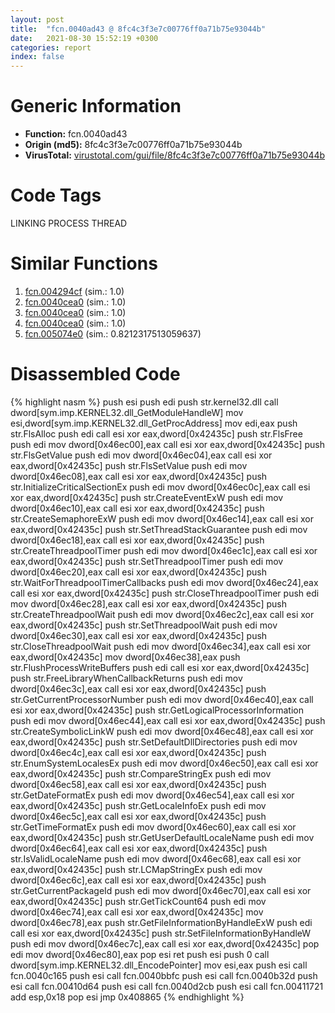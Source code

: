 ```yaml
---
layout: post
title:  "fcn.0040ad43 @ 8fc4c3f3e7c00776ff0a71b75e93044b"
date:   2021-08-30 15:52:19 +0300
categories: report
index: false
---
```


# Generic Information
- **Function:** fcn.0040ad43
- **Origin (md5):** 8fc4c3f3e7c00776ff0a71b75e93044b
- **VirusTotal:** [virustotal.com/gui/file/8fc4c3f3e7c00776ff0a71b75e93044b][virustotal_ref]

# Code Tags
<span class="tag" id="LINKING">LINKING</span>
<span class="tag" id="PROCESS">PROCESS</span>
<span class="tag" id="THREAD">THREAD</span>


# Similar Functions

1. [fcn.004294cf][similar_1_ref] (sim.: 1.0)
2. [fcn.0040cea0][similar_2_ref] (sim.: 1.0)
3. [fcn.0040cea0][similar_3_ref] (sim.: 1.0)
4. [fcn.0040cea0][similar_4_ref] (sim.: 1.0)
5. [fcn.005074e0][similar_5_ref] (sim.: 0.8212317513059637)


# Disassembled Code

{% highlight nasm %}
push esi
push edi
push str.kernel32.dll
call dword[sym.imp.KERNEL32.dll_GetModuleHandleW]
mov esi,dword[sym.imp.KERNEL32.dll_GetProcAddress]
mov edi,eax
push str.FlsAlloc
push edi
call esi
xor eax,dword[0x42435c]
push str.FlsFree
push edi
mov dword[0x46ec00],eax
call esi
xor eax,dword[0x42435c]
push str.FlsGetValue
push edi
mov dword[0x46ec04],eax
call esi
xor eax,dword[0x42435c]
push str.FlsSetValue
push edi
mov dword[0x46ec08],eax
call esi
xor eax,dword[0x42435c]
push str.InitializeCriticalSectionEx
push edi
mov dword[0x46ec0c],eax
call esi
xor eax,dword[0x42435c]
push str.CreateEventExW
push edi
mov dword[0x46ec10],eax
call esi
xor eax,dword[0x42435c]
push str.CreateSemaphoreExW
push edi
mov dword[0x46ec14],eax
call esi
xor eax,dword[0x42435c]
push str.SetThreadStackGuarantee
push edi
mov dword[0x46ec18],eax
call esi
xor eax,dword[0x42435c]
push str.CreateThreadpoolTimer
push edi
mov dword[0x46ec1c],eax
call esi
xor eax,dword[0x42435c]
push str.SetThreadpoolTimer
push edi
mov dword[0x46ec20],eax
call esi
xor eax,dword[0x42435c]
push str.WaitForThreadpoolTimerCallbacks
push edi
mov dword[0x46ec24],eax
call esi
xor eax,dword[0x42435c]
push str.CloseThreadpoolTimer
push edi
mov dword[0x46ec28],eax
call esi
xor eax,dword[0x42435c]
push str.CreateThreadpoolWait
push edi
mov dword[0x46ec2c],eax
call esi
xor eax,dword[0x42435c]
push str.SetThreadpoolWait
push edi
mov dword[0x46ec30],eax
call esi
xor eax,dword[0x42435c]
push str.CloseThreadpoolWait
push edi
mov dword[0x46ec34],eax
call esi
xor eax,dword[0x42435c]
mov dword[0x46ec38],eax
push str.FlushProcessWriteBuffers
push edi
call esi
xor eax,dword[0x42435c]
push str.FreeLibraryWhenCallbackReturns
push edi
mov dword[0x46ec3c],eax
call esi
xor eax,dword[0x42435c]
push str.GetCurrentProcessorNumber
push edi
mov dword[0x46ec40],eax
call esi
xor eax,dword[0x42435c]
push str.GetLogicalProcessorInformation
push edi
mov dword[0x46ec44],eax
call esi
xor eax,dword[0x42435c]
push str.CreateSymbolicLinkW
push edi
mov dword[0x46ec48],eax
call esi
xor eax,dword[0x42435c]
push str.SetDefaultDllDirectories
push edi
mov dword[0x46ec4c],eax
call esi
xor eax,dword[0x42435c]
push str.EnumSystemLocalesEx
push edi
mov dword[0x46ec50],eax
call esi
xor eax,dword[0x42435c]
push str.CompareStringEx
push edi
mov dword[0x46ec58],eax
call esi
xor eax,dword[0x42435c]
push str.GetDateFormatEx
push edi
mov dword[0x46ec54],eax
call esi
xor eax,dword[0x42435c]
push str.GetLocaleInfoEx
push edi
mov dword[0x46ec5c],eax
call esi
xor eax,dword[0x42435c]
push str.GetTimeFormatEx
push edi
mov dword[0x46ec60],eax
call esi
xor eax,dword[0x42435c]
push str.GetUserDefaultLocaleName
push edi
mov dword[0x46ec64],eax
call esi
xor eax,dword[0x42435c]
push str.IsValidLocaleName
push edi
mov dword[0x46ec68],eax
call esi
xor eax,dword[0x42435c]
push str.LCMapStringEx
push edi
mov dword[0x46ec6c],eax
call esi
xor eax,dword[0x42435c]
push str.GetCurrentPackageId
push edi
mov dword[0x46ec70],eax
call esi
xor eax,dword[0x42435c]
push str.GetTickCount64
push edi
mov dword[0x46ec74],eax
call esi
xor eax,dword[0x42435c]
mov dword[0x46ec78],eax
push str.GetFileInformationByHandleExW
push edi
call esi
xor eax,dword[0x42435c]
push str.SetFileInformationByHandleW
push edi
mov dword[0x46ec7c],eax
call esi
xor eax,dword[0x42435c]
pop edi
mov dword[0x46ec80],eax
pop esi
ret
push esi
push 0
call dword[sym.imp.KERNEL32.dll_EncodePointer]
mov esi,eax
push esi
call fcn.0040c165
push esi
call fcn.0040bbfc
push esi
call fcn.0040b32d
push esi
call fcn.00410d64
push esi
call fcn.0040d2cb
push esi
call fcn.00411721
add esp,0x18
pop esi
jmp 0x408865
{% endhighlight %}


[similar_1_ref]: /report/fcn.004294cf@ba86269e5231930ee4def4088ddb8d19
[similar_2_ref]: /report/fcn.0040cea0@cf24673e33ae4ffdfd25b8d84595d994
[similar_3_ref]: /report/fcn.0040cea0@c299206e1e94de2392d4dd9464d03d54
[similar_4_ref]: /report/fcn.0040cea0@f78d51601618ac7bfc804cdef0537db9
[similar_5_ref]: /report/fcn.005074e0@e2ba7f10eb234338a49853c34d7d9c56
[virustotal_ref]: https://www.virustotal.com/gui/file/8fc4c3f3e7c00776ff0a71b75e93044b